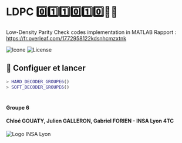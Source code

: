 # LDPC :zero::one::one::zero::one::zero::twisted_rightwards_arrows::satellite:
Low-Density Parity Check codes implementation in MATLAB
Rapport : https://fr.overleaf.com/1772958122kdsnhcmzxtnk

![Icone](https://img.shields.io/static/v1.svg?label=CNA&message=TD11&color=7d0d2b&style=flat)
![License](https://img.shields.io/static/v1.svg?label=License&message=None&color=ff69b4&style=flat)

## :construction_worker: Configuer et lancer
```matlab
> HARD_DECODER_GROUPE6()
> SOFT_DECODER_GROUPE6()
```

#
#### Groupe 6
#### Chloé GOUATY, Julien GALLERON, Gabriel FORIEN - INSA Lyon 4TC
![Logo INSA Lyon](https://upload.wikimedia.org/wikipedia/commons/b/b9/Logo_INSA_Lyon_%282014%29.svg)
